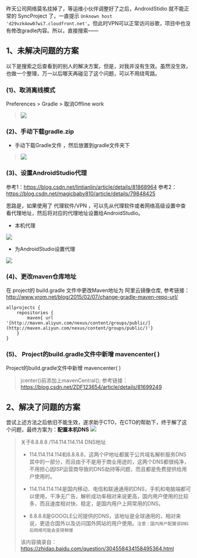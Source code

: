 昨天公司网络莫名挂掉了，等运维小伙伴调整好了之后，AndroidStidio 就不能正常的 SyncProject 了，一直提示 `Unknown host 'd29vzk4ow07wi7.cloudfront.net'`。但此时VPN可以正常访问谷歌，项目中也没有修改gradle内容。所以，直接搜索——



## 1、未解决问题的方案
以下是搜索之后查看到的别人的解决方案，但是，对我并没有生效。虽然没生效，也做一个整理，万一以后哪天再碰见了这个问题，可以不用绕弯路。

### (1)、取消离线模式
Preferences > Gradle > 取消Offline work 
>![](https://upload-images.jianshu.io/upload_images/2551993-7db4e5fa5ae3a9f0.png?imageMogr2/auto-orient/strip%7CimageView2/2/w/1240)

### (2)、手动下载gradle.zip
* 手动下载Gradle文件 ，然后放置到gradle文件夹下
>![](https://upload-images.jianshu.io/upload_images/2551993-5068402f1b5526d1.png?imageMogr2/auto-orient/strip%7CimageView2/2/w/1240)

### (3)、设置AndroidStudio代理
参考1：https://blog.csdn.net/lintianlin/article/details/81868964
参考2：https://blog.csdn.net/magicbaby810/article/details/79848425

思路是，如果使用了 代理软件/VPN ，可以先从代理软件或者网络高级设置中查看代理地址，然后将对应的代理地址设置给AndroidStudio。

* 本机代理

![](https://upload-images.jianshu.io/upload_images/2551993-ceb0f6997a153a12.png?imageMogr2/auto-orient/strip%7CimageView2/2/w/1240)

* 为AndroidStudio设置代理

![](https://upload-images.jianshu.io/upload_images/2551993-36692da165774c94.png?imageMogr2/auto-orient/strip%7CimageView2/2/w/1240)

### (4)、更改maven仓库地址
在 project的 build.gradle 文件中更改Maven地址为 阿里云镜像仓库, 参考链接：http://www.yrom.net/blog/2015/02/07/change-gradle-maven-repo-url/

```
allprojects {
    repositories {
        maven{ url '[http://maven.aliyun.com/nexus/content/groups/public/](http://maven.aliyun.com/nexus/content/groups/public/)'}
    }
}
```

### (5)、 Project的build.gradle文件中新增 mavencenter( ) 
Project的build.gradle文件中新增 mavencenter( ) 
>jcenter()前添加上mavenCentral();
参考链接：https://blog.csdn.net/ZDF123654/article/details/81699249


## 2、解决了问题的方案

尝试上述方法之后依旧不能生效，遂求助于CTO，在CTO的帮助下，终于解了这个问题，最终方案为：**配置本机DNS**
![](https://upload-images.jianshu.io/upload_images/2551993-7994b10d37c10176.png?imageMogr2/auto-orient/strip%7CimageView2/2/w/1240)

>关于8.8.8.8 /114.114.114.114 DNS地址 
>* 114.114.114.114和8.8.8.8，这两个IP地址都属于公共域名解析服务DNS其中的一部分，而且由于不是用于商业用途的，这两个DNS都很纯净，不用担心因ISP运营商导致的DNS劫持等问题，而且都是免费提供给用户使用的。
>
>* 114.114.114.114是国内移动、电信和联通通用的DNS，手机和电脑端都可以使用，干净无广告，解析成功率相对来说更高，国内用户使用的比较多，而且速度相对快、稳定，是国内用户上网常用的DNS。
>
>* 8.8.8.8是GOOGLE公司提供的DNS，该地址是全球通用的，相对来说，更适合国外以及访问国外网站的用户使用。`注意：国内用户配置该DNS后网络可能会变得稍慢`
>
>该内容摘录自：https://zhidao.baidu.com/question/304558434158495364.html

